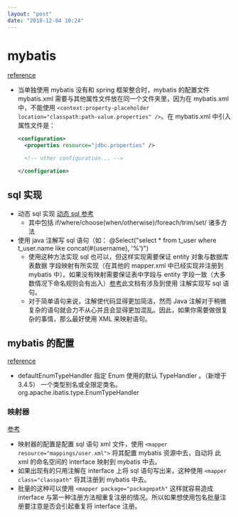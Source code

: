 ```yaml
---
layout: "post"
date: "2018-12-04 10:24"
---
```


# mybatis

[reference](https://mybatis.org/mybatis-3/zh/configuration.html)

- 当单独使用 mybatis 没有和 spring 框架整合时，mybatis 的配置文件 mybatis.xml 需要与其他属性文件放在同一个文件夹里，因为在 mybatis.xml 中，不能使用 `<context:property-placeholder location="classpath:path-value.properties" />`。在 mybatis.xml 中引入属性文件是：

  ```xml
  <configuration>
    <properties resource="jdbc.properties" />

    <!-- other configuration... -->

  </configuration>
  ```

## sql 实现

- 动态 sql 实现 [动态 sql 参考](http://www.mybatis.org/mybatis-3/zh/dynamic-sql.html)
    - 其中包括 if/where/choose(when/otherwise)/foreach/trim/set/ 诸多方法
- 使用 java 注解写 sql 语句（如： @Select("select * from t_user where t_user.name like concat(#{username}, '%')")
    - 使用这种方法实现 sql 也可以，但这样实现需要保证 entity 对象与数据库表数据 字段映射有所实现（在其他的 mapper.xml 中已经实现并注册到 mybatis 中）。如果没有映射需要保证表中字段与 entity 字段一致（大多数情况下命名规则会有出入）[参考](http://www.mybatis.org/mybatis-3/zh/getting-started.html)此文档有涉及到使用 注解实现写 sql 语句。
    - 对于简单语句来说，注解使代码显得更加简洁，然而 Java 注解对于稍微复杂的语句就会力不从心并且会显得更加混乱。因此，如果你需要做很复杂的事情，那么最好使用 XML 来映射语句。

## mybatis 的配置

[reference](https://mybatis.org/mybatis-3/zh/configuration.html)

- defaultEnumTypeHandler 指定 Enum 使用的默认 TypeHandler 。（新增于 3.4.5）	一个类型别名或全限定类名。	org.apache.ibatis.type.EnumTypeHandler

### 映射器

[参考](http://www.mybatis.org/mybatis-3/zh/configuration.html#mappers)

- 映射器的配置是配置 sql 语句 xml 文件，使用 `<mapper resource="mappings/user.xml">` 将其配置 mybatis 资源中去，自动将 此 xml 的命名空间的 interface 映射到 mybatis 中去。
- 如果出现有的只用注解在 interface 上将 sql 语句写出来，这种使用 `<mapper class="classpath"` 将其注册到 mybatis 中去。
- 批量的这种可以使用 `<mapper package="packagepath"` 这样就容易造成 interface 与第一种注册方法相重复注册的情况。所以如果想使用包名批量注册要注意是否会引起重复将 interface 注册。
